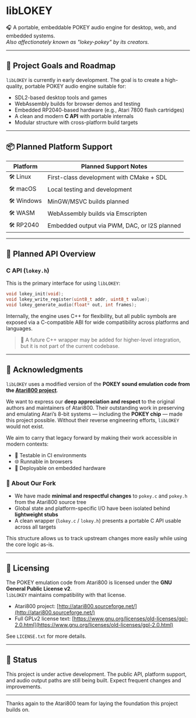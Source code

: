 # libLOKEY

🎧 A portable, embeddable POKEY audio engine for desktop, web, and embedded systems.  
*Also affectionately known as "lokey-pokey" by its creators.*

---

## 🎯 Project Goals and Roadmap

`libLOKEY` is currently in early development. The goal is to create a high-quality, portable POKEY audio engine suitable for:

- SDL2-based desktop tools and games  
- WebAssembly builds for browser demos and testing  
- Embedded RP2040-based hardware (e.g., Atari 7800 flash cartridges)  
- A clean and modern **C API** with portable internals  
- Modular structure with cross-platform build targets

---

## 📦 Planned Platform Support

| Platform     | Planned Support Notes                        |
|--------------|----------------------------------------------|
| 🛠 Linux      | First-class development with CMake + SDL     |
| 🛠 macOS      | Local testing and development                |
| 🛠 Windows    | MinGW/MSVC builds planned                    |
| 🛠 WASM       | WebAssembly builds via Emscripten            |
| 🛠 RP2040     | Embedded output via PWM, DAC, or I2S planned |

---

## 🧩 Planned API Overview

### C API (`lokey.h`)
This is the primary interface for using `libLOKEY`:

```c
void lokey_init(void);
void lokey_write_register(uint8_t addr, uint8_t value);
void lokey_generate_audio(float* out, int frames);
```

Internally, the engine uses C++ for flexibility, but all public symbols are exposed via a C-compatible ABI for wide compatibility across platforms and languages.

> 📝 A future C++ wrapper may be added for higher-level integration, but it is not part of the current codebase.

---

## 🫡 Acknowledgments

`libLOKEY` uses a modified version of the **POKEY sound emulation code from the [Atari800 project](http://atari800.sourceforge.net/)**.

We want to express our **deep appreciation and respect** to the original authors and maintainers of Atari800. Their outstanding work in preserving and emulating Atari’s 8-bit systems — including the **POKEY chip** — made this project possible. Without their reverse engineering efforts, `libLOKEY` would not exist.

We aim to carry that legacy forward by making their work accessible in modern contexts:

- 🧪 Testable in CI environments  
- 🌐 Runnable in browsers  
- 🔌 Deployable on embedded hardware

### 🧩 About Our Fork

- We have made **minimal and respectful changes** to `pokey.c` and `pokey.h` from the Atari800 source tree  
- Global state and platform-specific I/O have been isolated behind **lightweight stubs**  
- A clean wrapper (`lokey.c` / `lokey.h`) presents a portable C API usable across all targets

This structure allows us to track upstream changes more easily while using the core logic as-is.

---

## 📜 Licensing

The POKEY emulation code from Atari800 is licensed under the **GNU General Public License v2**.  
`libLOKEY` maintains compatibility with that license.

- Atari800 project: [http://atari800.sourceforge.net/](http://atari800.sourceforge.net/)  
- Full GPLv2 license text: [https://www.gnu.org/licenses/old-licenses/gpl-2.0.html](https://www.gnu.org/licenses/old-licenses/gpl-2.0.html)

See `LICENSE.txt` for more details.

---

## 🚧 Status

This project is under active development. The public API, platform support, and audio output paths are still being built. Expect frequent changes and improvements.

---

Thanks again to the Atari800 team for laying the foundation this project builds on.
